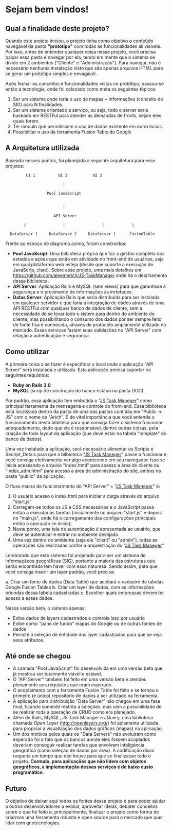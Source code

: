 # Sejam bem vindos!

## Qual a finalidade deste projeto?

Quando este projeto iniciou, o projeto tinha como objetivo o conteúdo navegável da pasta __"protótipo"__ com todas as funcionalidades ali visíveis. Por isso, antes de entender qualquer coisa nesse projeto, você precisa baixar essa pasta e navegar por ela, tendo em mente que o sistema se divide em 2 ambientes ("Cliente" e "Administração"). Para navegar, não é necessário nenhuma instalação visto que são apenas arquivos HTML para se gerar um protótipo simples e nevagável.

Após fechar os conceitos e funcionalidades vistas no protótipo, passou-se então a tecnologia, onde foi colocado como meta os seguintes tópicos:

1. Ser um sistema onde teria o uso de mapas + informações (conceito de SIG) para N finalidades.
2. Ser um sistema orientado a serviço, ou seja, todo o server seria baseado em RESTFul para atender as demandas de fronts, sejam eles quais forem.
3. Ter módulo que permitissem o uso de dados existente em outro locais.
4. Possibilitar o uso da ferramenta Fusion Table do Google

## A Arquitetura utilizada

Baseado nesses pontos, foi planejado a seguinte arquitetura para esse projetos:

             UI 1          UI 2           UI 3
          
                             |
            
                      Pool JavaScript
          

                             |

                         API Server
 
            /                |                |            \

      DataServer 1     DataServer 2     DataServer 1      FusionTable



Frente ao esboço de diagrama acima, foram construídos:
- __Pool JavaScript__: Uma bilbioteca própria que faz a gestão completa dos estados e ações que estão em atividade no front-end do usuários, seja em qual plataforma web esteja (desde que suporte a execução de JavaScrip, claro). Sobre esse projeto, uma mais detalhes em https://github.com/aleemerich/JS-TaskManager onde há o detalhamento dessa biblioteca.
- __API Server__: Aplicação Rails e MySQL (sem views) para que garantisse a segurança e o provimento de informações às inrtefaces. 
- __Datas Server__: Aplicação Rails que seria distribuída para ser instalada em qualquer servidor e que faria a integração de dados através de uma API RESTFul com qualquer banco de dados de cliente, sem a necessidade de se levar todo o sistem para dentro do ambiente do cliente, mas possibilitando o consumo dos dados por ser sempre feito de fonte fixa e conhecida, através de protocolo amplamente utilizado no mercado. Esses  serviços faziam suas validações no "API Server" com relação a autenticação e segurança.

##  Como utilizar

A primeira coisa a se fazer é especificar o local onde a aplicação "API Server" será instalada e utilizada. Esta aplicação precisa suportar os seguintes requisitos:
- __Ruby on Rails 3.0__
- __MySQL__ (scrip de construção do banco estãoo na pasta DOC).

Por padrão, essa aplicação tem embutida o "[JS Task Maneger](https://github.com/aleemerich/JS-TaskManager)" como principal ferramenta de mensageria e controle do front-end. Essa biblioteca está localizada dentro da pasta de uma das pastas contidas em "Public -> JS" com o nome de "Arich". É de vital importância que você entenda o funcionamento desta bibliteca para que consiga fazer o sistema funcionar adequadamente, dado que ela é responsável, dentre outras coisas, pela criação de todo layout da aplicação (que deve estar na tabela "template" do banco de dados).

Uma vez instalado a aplicação, será necessário alimentar os Scripts e Secript_Detais para que a bilbioteca "[JS Task Maneger](https://github.com/aleemerich/JS-TaskManager)" passe a funcionar e você consiga efetivamente ver algo aconteendo em seu navegador. Isso se inicia acessando o arquivo "index.html" para acesso a área do cliente ou "index_adm.html" para acesso a área de administração do site, ambos na pasta "public" da aplicação.

O fluxo macro de funcionamento do "API Server" + "[JS Task Maneger](https://github.com/aleemerich/JS-TaskManager)" é:

1. O usuário acesso o index.html para iniciar a carga através do arquivo "start.js" 
2. Carregam-se todos os JS e CSS necessários e o JavaScript passa então a executar as tarefas (inicialmente no arquivo "start.js" e depois no "main.js", onde há o carregamento das configurações principais então a operação se inicia);
3. Neste ponto, uma tela de autenticação é apresentada ao usuário, que deve se autenticar e entrar no ambiente desejado.
4. Uma vez dentro do ambiente (seja ele "client" ou "admin"), todas as operações são realizadas confor a orquestração do "[JS Task Maneger](https://github.com/aleemerich/JS-TaskManager)"

Lembrando que este sistema foi projetado para ser um sistema de informaçãoes geográficas (SIG), portanto a maioria das estruturas que serão encontrada tem haver com essa naturesa. Sendo assim, para que você consiga inserir um layer padrão, você precisa:

a. Criar um fonte de dados (Data Table) que aceitará o cadastro de tabelas Google Fusion Tables
b. Criar um layer de dados, com as informações oriundas dessa tabela cadastradas
c. Escolher quais empreasas devem ter acesso a esses dados.

Nessa versão beta, o sistema apenas:
- Exibe dados de layers cadastrados e controla isso por usuário
- Exibe como "pano de fundo" mapas do Google ou de outras fontes de dados
- Permite a seleção de entidade dos layer cadastrados para que se veja seus atributos.

## Até onde se chegou

- A camada "Pool JavaScript" foi desenvolvida em uma versão beta que já mostrou ser totalmente viável e estável. 
- O "API Server" também foi feito em uma versão beta e atendeu plenamente aos requisitos que eram esperado.
- O acoplamento com a ferramenta Fusion Table foi feito e se tornou o primeiro (e único) repositório de dados a ser utilizado na ferramenta.
- A aplicação para distribuição "Data Server" não chegou em uma fase final, ficando somente restrita a seleções, mas sem a possibilidade de se realizar toda a operação de CRUD como era planejado.
- Além de Rails, MySQL, JS Task Manager e JQuery, uma biblioteca chamada _Open Layer_ (http://openlayers.org/) foi aplamente utilizada para propciar a visualização dos dados gráficos (mapas) na aplicação.
- Um dos motivos pelos quais os "Data Servers" não evoluiram como esperado foi o fato que os bancos aonde eles fossem acoplados deveriam conseguir realizar tarefas que envolvem inteligência geográfica (como seleção de dados por área). A codificação disso requeria um tempo que não houve para que se finalizasse todo o projeto. __Contudo, para aplicações que não lidem com objetos geográficos, a implementação desses serviços é de baixo custo programático__.

## Futuro

O objetivo de deixar aqui todos os fontes desse projeto é para poder ajudar a outros desenvolvedores a evoluir, aproveitar ideias, debater conceitos sobre o que foi feito e, principalmente, finalizar o projeto como forma de criarmos uma ferramenta robusta e open source para o mercado que quer lidar com geotecnologias.

